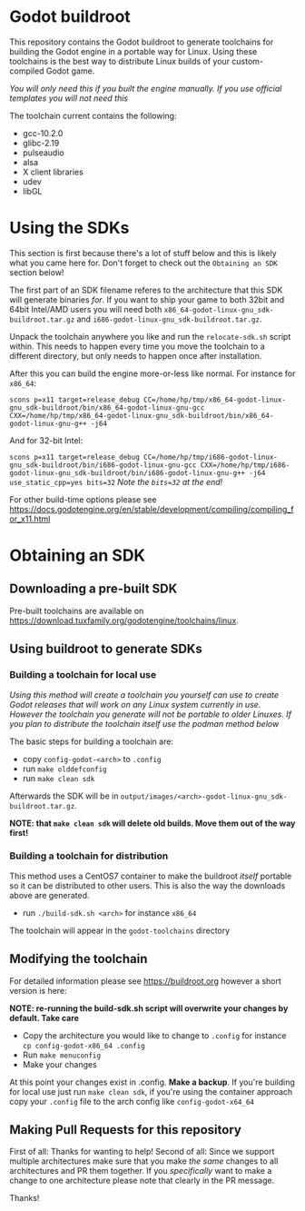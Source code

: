 # Godot buildroot

This repository contains the Godot buildroot to generate toolchains for building the Godot engine in a portable way for Linux. Using these toolchains is the best way to distribute Linux builds of your custom-compiled Godot game.

*You will only need this if you built the engine manually. If you use official templates you will not need this*

The toolchain current contains the following:
 * gcc-10.2.0
 * glibc-2.19
 * pulseaudio
 * alsa
 * X client libraries
 * udev
 * libGL

# Using the SDKs

This section is first because there's a lot of stuff below and this is likely what you came here for. Don't forget to check out the `Obtaining an SDK` section below!

The first part of an SDK filename referes to the architecture that this SDK will generate binaries *for*. If you want to ship your game to both 32bit and 64bit Intel/AMD users you will need both `x86_64-godot-linux-gnu_sdk-buildroot.tar.gz` and `i686-godot-linux-gnu_sdk-buildroot.tar.gz`.

Unpack the toolchain anywhere you like and run the `relocate-sdk.sh` script within. This needs to happen every time you move the toolchain to a different directory, but only needs to happen once after installation.

After this you can build the engine more-or-less like normal. For instance for `x86_64`:

`scons p=x11 target=release_debug CC=/home/hp/tmp/x86_64-godot-linux-gnu_sdk-buildroot/bin/x86_64-godot-linux-gnu-gcc CXX=/home/hp/tmp/x86_64-godot-linux-gnu_sdk-buildroot/bin/x86_64-godot-linux-gnu-g++ -j64`

And for 32-bit Intel:

`scons p=x11 target=release_debug CC=/home/hp/tmp/i686-godot-linux-gnu_sdk-buildroot/bin/i686-godot-linux-gnu-gcc CXX=/home/hp/tmp/i686-godot-linux-gnu_sdk-buildroot/bin/i686-godot-linux-gnu-g++ -j64 use_static_cpp=yes bits=32`
*Note the `bits=32` at the end!*

For other build-time options please see https://docs.godotengine.org/en/stable/development/compiling/compiling_for_x11.html

# Obtaining an SDK

## Downloading a pre-built SDK

Pre-built toolchains are available on https://download.tuxfamily.org/godotengine/toolchains/linux.

## Using buildroot to generate SDKs

###  Building a toolchain for local use

*Using this method will create a toolchain you yourself can use to create Godot releases that will work on any Linux system currently in use. However the toolchain you generate will not be portable to older Linuxes. If you plan to distribute the toolchain itself use the podman method below*

The basic steps for building a toolchain are:

 * copy `config-godot-<arch>` to `.config`
 * run `make olddefconfig`
 * run `make clean sdk`

Afterwards the SDK will be in `output/images/<arch>-godot-linux-gnu_sdk-buildroot.tar.gz`.

**NOTE: that `make clean sdk` will delete old builds. Move them out of the way first!**

###  Building a toolchain for distribution

This method uses a CentOS7 container to make the buildroot *itself* portable so it can be distributed to other users. This is also the way the downloads above are generated.

 * run `./build-sdk.sh <arch>` for instance `x86_64`

The toolchain will appear in the `godot-toolchains` directory

## Modifying the toolchain

For detailed information please see https://buildroot.org however a short version is here:

**NOTE: re-running the build-sdk.sh script will overwrite your changes by default. Take care**

 * Copy the architecture you would like to change to `.config` for instance `cp config-godot-x86_64 .config`
 * Run `make menuconfig`
 * Make your changes

At this point your changes exist in .config. **Make a backup**. If you're building for local use just run `make clean sdk`, if you're using the container approach copy your `.config` file to the arch config like `config-godot-x64_64`

## Making Pull Requests for this repository

First of all: Thanks for wanting to help! Second of all: Since we support multiple architectures make sure that you make *the same* changes to all architectures and PR them together. If you *specifically* want to make a change to one architecture please note that clearly in the PR message.

Thanks!
